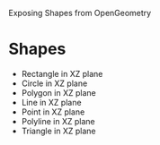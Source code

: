 Exposing Shapes from OpenGeometry
# Shapes
- Rectangle in XZ plane
- Circle in XZ plane
- Polygon in XZ plane
- Line in XZ plane
- Point in XZ plane
- Polyline in XZ plane
- Triangle in XZ plane